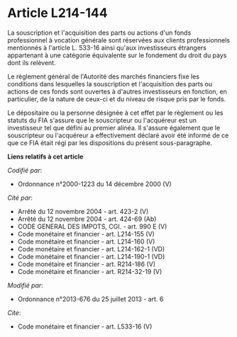 # Article L214-144

La souscription et l'acquisition des parts ou actions d'un fonds professionnel à vocation générale sont réservées aux clients
professionnels mentionnés à l'article L. 533-16 ainsi qu'aux investisseurs étrangers appartenant à une catégorie équivalente
sur le fondement du droit du pays dont ils relèvent.

Le règlement général de l'Autorité des marchés financiers fixe les conditions dans lesquelles la souscription et
l'acquisition des parts ou actions de ces fonds sont ouvertes à d'autres investisseurs en fonction, en particulier, de la
nature de ceux-ci et du niveau de risque pris par le fonds.

Le dépositaire ou la personne désignée à cet effet par le règlement ou les statuts du FIA s'assure que le souscripteur ou
l'acquéreur est un investisseur tel que défini au premier alinéa. Il s'assure également que le souscripteur ou l'acquéreur a
effectivement déclaré avoir été informé de ce que ce FIA était régi par les dispositions du présent sous-paragraphe.

**Liens relatifs à cet article**

_Codifié par_:

  - Ordonnance n°2000-1223 du 14 décembre 2000 (V)

_Cité par_:

  - Arrêté du 12 novembre 2004 - art. 423-2 (V)
  - Arrêté du 12 novembre 2004 - art. 424-69 (Ab)
  - CODE GENERAL DES IMPOTS, CGI. - art. 990 E (V)
  - Code monétaire et financier - art. L214-155 (V)
  - Code monétaire et financier - art. L214-160 (V)
  - Code monétaire et financier - art. L214-162-1 (VD)
  - Code monétaire et financier - art. L214-190-1 (VD)
  - Code monétaire et financier - art. R214-186 (V)
  - Code monétaire et financier - art. R214-32-19 (V)

_Modifié par_:

  - Ordonnance n°2013-676 du 25 juillet 2013 - art. 6

_Cite_:

  - Code monétaire et financier - art. L533-16 (V)
